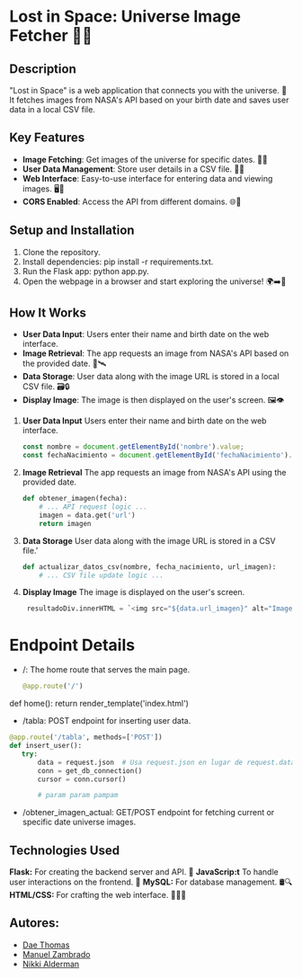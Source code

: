 # Lost in Space: Universe Image Fetcher 🌌🚀

## Description
"Lost in Space" is a web application that connects you with the universe. 🌟 It fetches images from NASA's API based on your birth date and saves user data in a local CSV file.

## Key Features
- **Image Fetching**: Get images of the universe for specific dates. 📅🌠
- **User Data Management**: Store user details in a CSV file. 📝👤
- **Web Interface**: Easy-to-use interface for entering data and viewing images. 🖥️👀
- **CORS Enabled**: Access the API from different domains. 🌐🔗

## Setup and Installation
1. Clone the repository.
2. Install dependencies: pip install -r requirements.txt.
3. Run the Flask app: python app.py.
4. Open the webpage in a browser and start exploring the universe! 🌍➡️🌌

## How It Works
- **User Data Input**: Users enter their name and birth date on the web interface.
- **Image Retrieval**: The app requests an image from NASA's API based on the provided date. 📡🛰️
- **Data Storage**: User data along with the image URL is stored in a local CSV file. 🗃️🔒
- **Display Image**: The image is then displayed on the user's screen. 🖼️👁️

1. **User Data Input**
   Users enter their name and birth date on the web interface.

   ```javascript
   const nombre = document.getElementById('nombre').value;
   const fechaNacimiento = document.getElementById('fechaNacimiento').value;


2. **Image Retrieval**
The app requests an image from NASA's API using the provided date.

    ```python
    def obtener_imagen(fecha):
        # ... API request logic ...
        imagen = data.get('url')
        return imagen

3. **Data Storage**
User data along with the image URL is stored in a CSV file.'

    ```python
    def actualizar_datos_csv(nombre, fecha_nacimiento, url_imagen):
        # ... CSV file update logic ...

4. **Display Image**
The image is displayed on the user's screen.

   ```python
    resultadoDiv.innerHTML = `<img src="${data.url_imagen}" alt="Imagen del Universo">`;

  # Endpoint Details
- /: The home route that serves the main page.

   ```python
  @app.route('/')
def home():
    return render_template('index.html')

    
- /tabla: POST endpoint for inserting user data.

 ```python
@app.route('/tabla', methods=['POST'])
def insert_user():
    try:
        data = request.json  # Usa request.json en lugar de request.data
        conn = get_db_connection()
        cursor = conn.cursor()

        # param param pampam
 ```

- /obtener_imagen_actual: GET/POST endpoint for fetching current or specific date universe images.


## Technologies Used

**Flask:** For creating the backend server and API. 🐍
**JavaScrip:t** To handle user interactions on the frontend. 📜
**MySQL:** For database management. 🛢️🔍
**HTML/CSS:** For crafting the web interface. 🎨👩‍💻



## Autores:
* [Dae Thomas](https://github.com/daeshov)
* [Manuel Zambrado](https://github.com/mnlazs)
* [Nikki Alderman](https://github.com/NikkiMerena)


